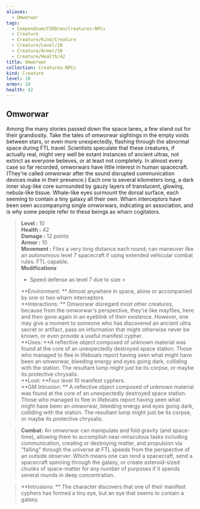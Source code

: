 ```yaml
---
aliases:
  - Omworwar
tags:
  - Compendium/CSRD/en/Creatures-NPCs
  - Creature
  - Creature/Kind/Creature
  - Creature/Level/10
  - Creature/Armor/10
  - Creature/Health/42
title: Omworwar
collection: Creatures-NPCs
kind: Creature
level: 10
armor: 10
health: 42
---
```

## Omworwar  
Among the many stories passed down the space lanes, a few stand out for their grandiosity. Take the tales of omworwar sightings in the empty voids between stars, or even more unexpectedly, flashing through the abnormal space during FTL travel. Scientists speculate that these creatures, if actually real, might very well be extant instances of ancient ultras, not extinct as everyone believes, or at least not completely. In almost every case so far recorded, omworwars have little interest in human spacecraft. (They're called omworwar after the sound disrupted communication devices make in their presence.) Each one is several kilometers long, a dark inner slug-like core surrounded by gauzy layers of translucent, glowing, nebula-like tissue. Whale-like eyes surmount the dorsal surface, each seeming to contain a tiny galaxy all their own. Wharn interceptors have been seen accompanying single omworwars, indicating an association, and is why some people refer to these beings as wharn cogitators.  

  
> **Level :** 10  
> **Health :** 42  
> **Damage :** 12 points  
> **Armor :** 10  
> **Movement :** Flies a very long distance each round; can maneuver like an autonomous level 7 spacecraft if using extended vehicular combat rules. FTL capable.  
> **Modifications**  
>- Speed defense as level 7 due to size >
>  
> **Environment: ** Almost anywhere in space, alone or accompanied by one or two wharn interceptors  
> **Interactions: ** Omworwar disregard most other creatures, because from the omworwar's perspective, they're like mayflies, here and then gone again in an eyeblink of their existence. However, one may give a moment to someone who has discovered an ancient ultra secret or artifact, pass on information that might otherwise never be known, or even provide a useful manifest cypher.  
> **Uses: **A reflective object composed of unknown material was found at the core of an unexpectedly destroyed space station. Those who managed to flee in lifeboats report having seen what might have been an omworwar, bleeding energy and eyes going dark, colliding with the station. The resultant lump might just be its corpse, or maybe its protective chrysalis.  
> **Loot: **Four level 10 manifest cyphers.  
> **GM Intrusion: ** A reflective object composed of unknown material was found at the core of an unexpectedly destroyed space station. Those who managed to flee in lifeboats report having seen what might have been an omworwar, bleeding energy and eyes going dark, colliding with the station. The resultant lump might just be its corpse, or maybe its protective chrysalis.  

> **Combat:** 
> An omworwar can manipulate and fold gravity (and space-time), allowing them to accomplish near-miraculous tasks including communication, creating or destroying matter, and propulsion via "falling" through the universe at FTL speeds from the perspective of an outside observer. Which means one can rend a spacecraft, send a spacecraft spinning through the galaxy, or create asteroid-sized chunks of space-matter for any number of purposes if it spends several rounds in deep concentration.  
  

> **Intrusions: ** 
> The character discovers that one of their manifest cyphers has formed a tiny eye, but an eye that seems to contain a galaxy.  
